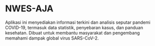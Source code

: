 # NWES-AJA
Aplikasi ini menyediakan informasi terkini dan analisis seputar pandemi COVID-19, termasuk data statistik, penyebaran kasus, dan panduan kesehatan. Dibuat untuk membantu masyarakat dan pengembang memahami dampak global virus SARS-CoV-2.
